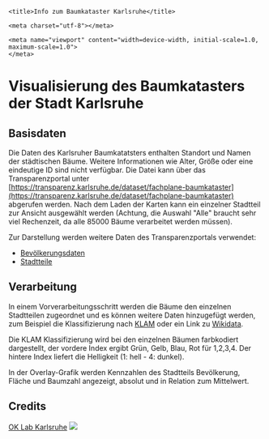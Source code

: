 <!DOCTYPE html>
<html><head>
<meta http-equiv="content-type" content="text/html; charset=UTF-8">
	
	<title>Info zum Baumkataster Karlsruhe</title>

	<meta charset="utf-8"></meta>

    <meta name="viewport" content="width=device-width, initial-scale=1.0, maximum-scale=1.0">
    </meta>

</head>
<body>



# Visualisierung des Baumkatasters der Stadt Karlsruhe
## Basisdaten
Die Daten des Karlsruher Baumkatatsters enthalten Standort und Namen der städtischen Bäume. Weitere Informationen wie
Alter, Größe oder eine eindeutige ID sind nicht verfügbar. Die Datei kann über das Transparenzportal unter [https://transparenz.karlsruhe.de/dataset/fachplane-baumkataster](https://transparenz.karlsruhe.de/dataset/fachplane-baumkataster) abgerufen werden. Nach dem Laden der Karten kann ein einzelner Stadtteil zur Ansicht ausgewählt werden (Achtung, die Auswahl "Alle" braucht sehr viel Rechenzeit, da alle 85000 Bäume verarbeitet werden müssen).

Zur Darstellung werden weitere Daten des Transparenzportals verwendet:
  * [Bevölkerungsdaten](https://transparenz.karlsruhe.de/dataset/bevolkerung/resource/71ef348f-0f5b-46a0-8250-e87aae9f91bd)
  * [Stadtteile](https://transparenz.karlsruhe.de/dataset/landtagswahl-2016/resource/a16d5625-4407-427b-9bc2-b5ce738d283c)

## Verarbeitung
In einem Vorverarbeitungsschritt werden die Bäume den einzelnen Stadtteilen zugeordnet und es können weitere 
Daten hinzugefügt werden, zum Beispiel die Klassifizierung nach [KLAM](https://www.die-gruene-stadt.de/klimaartenmatrix-stadtbaeume.pdfx) oder ein Link zu [Wikidata](https://de.wikipedia.org/wiki/Baum).

Die KLAM Klassifizierung wird bei den einzelnen Bäumen farbkodiert dargestellt, der vordere Index ergibt Grün, Gelb, Blau, Rot für 1,2,3,4. Der hintere Index liefert die Helligkeit (1: hell - 4: dunkel).

In der Overlay-Grafik werden Kennzahlen des Stadtteils Bevölkerung, Fläche und Baumzahl angezeigt, absolut und in Relation zum Mittelwert.

## Credits
[OK Lab Karlsruhe](https://ok-lab-karlsruhe.de)
![](https://codefor-karlsruhe.de/img/CfKA%20Hexagon%203d.svg)


</body>
</html>




  
